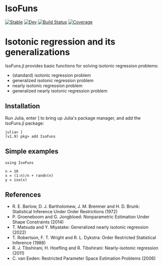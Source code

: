 # IsoFuns

[![Stable](https://img.shields.io/badge/docs-stable-blue.svg)](https://yutomiyatake.github.io/IsoFuns.jl/stable/)
[![Dev](https://img.shields.io/badge/docs-dev-blue.svg)](https://yutomiyatake.github.io/IsoFuns.jl/dev/)
[![Build Status](https://github.com/yutomiyatake/IsoFuns.jl/actions/workflows/CI.yml/badge.svg?branch=main)](https://github.com/yutomiyatake/IsoFuns.jl/actions/workflows/CI.yml?query=branch%3Amain)
[![Coverage](https://codecov.io/gh/yutomiyatake/IsoFuns.jl/branch/main/graph/badge.svg)](https://codecov.io/gh/yutomiyatake/IsoFuns.jl)

# Isotonic regression and its generalizations

IsoFuns.jl provides basic functions for solving isotonic regression problems:

+ (standard) isotonic regression problem
+ generalized isotonic regression problem
+ nearly isotonic regression problem
+ generalized nearly isotonic regression problem

## Installation

Run Julia, enter ] to bring up Julia's package manager, and add the IsoFuns.jl package:

```
julia> ]
(v1.9) pkg> add IsoFuns
```

## Simple examples

```
using IsoFuns

n = 10
x = (1:n)/n + randn(n)
y = iso(x)
```


## References

+ R. E. Barlow, D. J. Bartholomew, J. M. Bremner and H. D. Brunk: Statistical Inference Under Order Restrictions (1972)
+ P. Groeneboom and G. Jongbloed: Nonparametric Estimation Under Shape Constraints (2014)
+ T. Matsuda and Y. Miyatake: Generalized nearly isotonic regression (2022)
+ T. Robertson, F. T. Wright and R. L. Dykstra: Order Restricted Statistical Inference (1988)
+ R. J. Tibshirani, H. Hoefling and R. Tibshirani: Nearly-isotonic regression (2011)
+ C. van Eeden: Restricted Parameter Space Estimation Problems (2006)